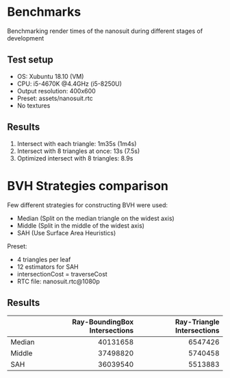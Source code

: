 # Benchmarks
Benchmarking render times of the nanosuit during different stages of development

## Test setup
- OS: Xubuntu 18.10 (VM)
- CPU: i5-4670K @4.4GHz (i5-8250U)
- Output resolution: 400x600
- Preset: assets/nanosuit.rtc
- No textures

## Results
1. Intersect with each triangle: 1m35s (1m4s)
2. Intersect with 8 triangles at once: 13s (7.5s)
3. Optimized intersect with 8 triangles: 8.9s

# BVH Strategies comparison
Few different strategies for constructing BVH were used:
- Median (Split on the median triangle on the widest axis)
- Middle (Split in the middle of the widest axis)
- SAH (Use Surface Area Heuristics)

Preset:
- 4 triangles per leaf
- 12 estimators for SAH
- intersectionCost = traverseCost
- RTC file: nanosuit.rtc@1080p
## Results
|          | Ray-BoundingBox Intersections | Ray-Triangle Intersections |
| -------- | -----------------------------:| --------------------------:|
| Median   |                      40131658 |                    6547426 |
| Middle   |                      37498820 |                    5740458 |
| SAH      |                      36039540 |                    5513883 |